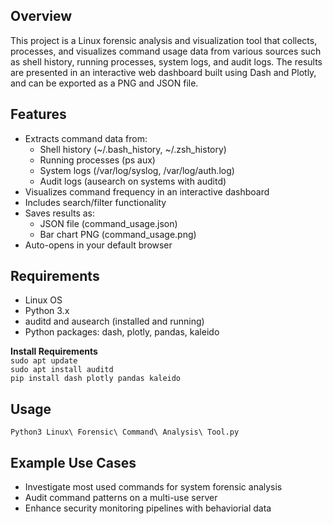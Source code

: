 ## Overview  
This project is a Linux forensic analysis and visualization tool that collects, processes, and visualizes command usage data from various sources such as shell history, running processes, system logs, and audit logs. The results are presented in an interactive web dashboard built using Dash and Plotly, and can be exported as a PNG and JSON file.

## Features 
* Extracts command data from:  
  * Shell history (~/.bash_history, ~/.zsh_history)
  * Running processes (ps aux)
  * System logs (/var/log/syslog, /var/log/auth.log)
  * Audit logs (ausearch on systems with auditd)
* Visualizes command frequency in an interactive dashboard
* Includes search/filter functionality 
* Saves results as:  
  * JSON file (command_usage.json)  
  * Bar chart PNG (command_usage.png)
* Auto-opens in your default browser

## Requirements
* Linux OS
* Python 3.x
* auditd and ausearch (installed and running)
* Python packages: dash, plotly, pandas, kaleido

**Install Requirements**  
``sudo apt update``  
``sudo apt install auditd``  
``pip install dash plotly pandas kaleido``  

## Usage
``Python3 Linux\ Forensic\ Command\ Analysis\ Tool.py``

## Example Use Cases
* Investigate most used commands for system forensic analysis
* Audit command patterns on a multi-use server
* Enhance security monitoring pipelines with behaviorial data
